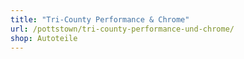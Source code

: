 ```yaml
---
title: "Tri-County Performance & Chrome"
url: /pottstown/tri-county-performance-und-chrome/
shop: Autoteile
---
```

